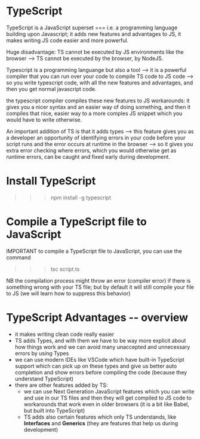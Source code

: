 # TypeScript

TypeScript is a JavaScript superset === i.e. a programming language building upon Javascript; it adds new features and advantages to JS, it makes writing JS code easier and more powerful.

Huge disadvantage: TS cannot be executed by JS environments like the browser --> TS cannot be executed by the browser, by NodeJS.

Typescript is a programming languange but also a tool --> it is a powerful compiler that you can run over your code to compile TS code to JS code --> so you write typescript code, with all the new features and advantages, and then you get normal javascript code.

the typescript compiler compiles these new features to JS workarounds: it gives you a nicer syntax and an easier way of doing something, and then it compiles that nice, easier way to a more comples JS snippet which you would have to write otherwise.

An important addition of TS is that it adds types --> this feature gives you as a developer an opportunity of identifying errors in your code before your script runs and the error occurs at runtime in the browser --> so it gives you extra error checking where errors, which you would otherwise get as runtime errors, can be caught and fixed early during development.

# Install TypeScript
>>> npm install -g typescript

# Compile a TypeScript file to JavaScript
IMPORTANT to compile a TypeScript file to JavaScript, you can use the command
>>> tsc script.ts

NB the compilation process might throw an error (compiler error) if there is something wrong with your TS file; but by default it will still compile your file to JS (we will learn how to suppress this behavior)

# TypeScript Advantages -- overview
- it makes writing clean code really easier
- TS adds Types, and with them we have to be way more explicit about how things work and we can avoid many unaccepted and unnecessary errors by using Types
- we can use modern IDEs like VSCode which have built-in TypeScript support which can pick up on these types and give us better auto completion and show errors before compiling the code (because they understand TypeScript)
- there are other features added by TS:
  - we can use Next Generation JavaScript features which you can write and use in our TS files and then they will get compiled to JS code to workarounds that work even in older browsers (it is a bit like Babel, but built into TypeScript)
  - TS adds also certain features which only TS understands, like **Interfaces** and **Generics** (they are features that help us during development)
